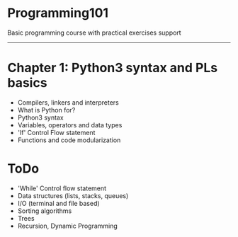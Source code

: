# Programming101

Basic programming course with practical exercises support

---

# Chapter 1: Python3 syntax and PLs basics
 - Compilers, linkers and interpreters
 - What is Python for?
 - Python3 syntax
 - Variables, operators and data types
 - 'If' Control Flow statement
 - Functions and code modularization

# ToDo
- 'While' Control flow statement
- Data structures (lists, stacks, queues)
- I/O (terminal and file based)
- Sorting algorithms
- Trees
- Recursion, Dynamic Programming
